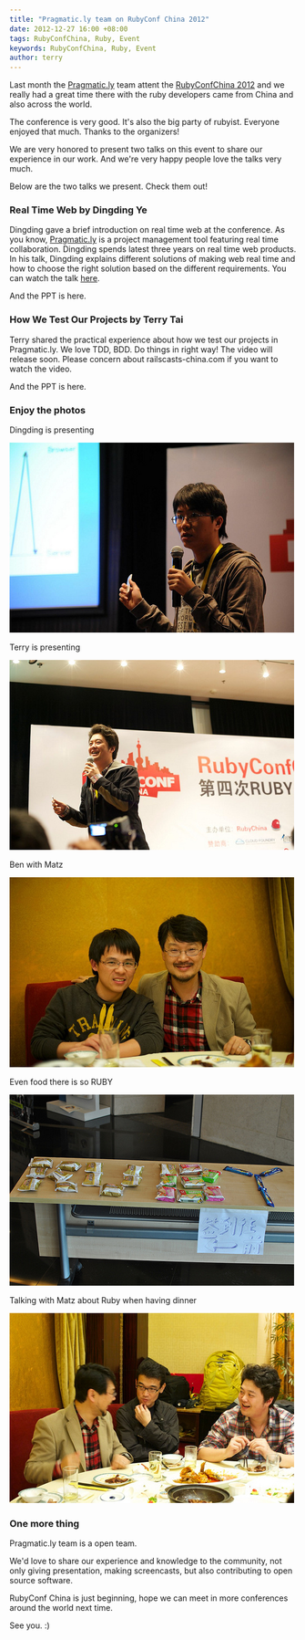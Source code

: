 ```yaml
---
title: "Pragmatic.ly team on RubyConf China 2012"
date: 2012-12-27 16:00 +08:00
tags: RubyConfChina, Ruby, Event
keywords: RubyConfChina, Ruby, Event
author: terry
---
```


Last month the [Pragmatic.ly](https://pragmatic.ly) team attent the [RubyConfChina 2012](http://rubyconfchina.org) and we really had a great time there with the ruby developers came from China and also across the world.

The conference is very good. It's also the big party of rubyist. Everyone enjoyed that much. Thanks to the organizers!

We are very honored to present two talks on this event to share our experience in our work. And we're very happy people love the talks very much.

Below are the two talks we present. Check them out!

### Real Time Web by Dingding Ye ###

Dingding gave a brief introduction on real time web at the conference. As you know, [Pragmatic.ly](https://pragmatic.ly) is a project management tool featuring real time collaboration. Dingding spends latest three years on real time web products. In his talk, Dingding explains different solutions of making web real time and how to choose the right solution based on the different requirements. You can watch the talk [here](http://railscast-china.com/episodes/rubyconf-2012-yedingding).

And the PPT is here.

<script async class="speakerdeck-embed" data-id="a8fa0b60139201303b7512313d053576" data-ratio="1.33333333333333" src="//speakerdeck.com/assets/embed.js"></script>

### How We Test Our Projects by Terry Tai ###

Terry shared the practical experience about how we test our projects in Pragmatic.ly. We love TDD, BDD. Do things in right way! The video will release soon. Please concern about railscasts-china.com if you want to watch the video.

And the PPT is here.

<script async class="speakerdeck-embed" data-id="19e1abe013ca0130bc90123138154481" data-ratio="1.2518337408313" src="//speakerdeck.com/assets/embed.js"></script>

### Enjoy the photos ###

Dingding is presenting

![Dingding is Presenting](/images/the-presentations-we-made-on-rubyconfchina-20/dingding-presenting.jpg)

Terry is presenting

![Terry is presenting](/images/the-presentations-we-made-on-rubyconfchina-20/terry-presenting.jpg)

Ben with Matz

![Ben with Matz](/images/the-presentations-we-made-on-rubyconfchina-20/ben-matz.jpg)

Even food there is so RUBY

![RUBY food](/images/the-presentations-we-made-on-rubyconfchina-20/ruby-food.jpg)

Talking with Matz about Ruby when having dinner

![Dinner Talk](/images/the-presentations-we-made-on-rubyconfchina-20/dinner-talk.jpg)

### One more thing ###

Pragmatic.ly team is a open team.

We'd love to share our experience and knowledge to the community, not only giving presentation, making screencasts, but also contributing to open source software.

RubyConf China is just beginning, hope we can meet in more conferences around the world next time.

See you. :)
